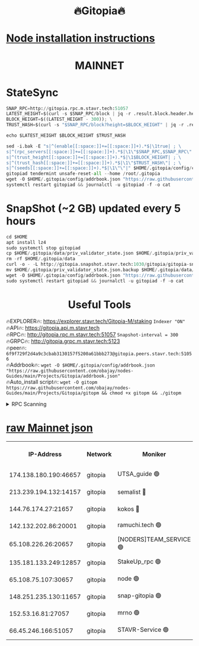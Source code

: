 <h1 align="center"> 🔥Gitopia🔥</h1>

[Node installation instructions](https://github.com/obajay/nodes-Guides/tree/main/Projects/Gitopia)
=

<h1 align="center"> MAINNET</h1>

# StateSync
```python
SNAP_RPC=http://gitopia.rpc.m.stavr.tech:51057
LATEST_HEIGHT=$(curl -s $SNAP_RPC/block | jq -r .result.block.header.height); \
BLOCK_HEIGHT=$((LATEST_HEIGHT - 300)); \
TRUST_HASH=$(curl -s "$SNAP_RPC/block?height=$BLOCK_HEIGHT" | jq -r .result.block_id.hash)

echo $LATEST_HEIGHT $BLOCK_HEIGHT $TRUST_HASH

sed -i.bak -E "s|^(enable[[:space:]]+=[[:space:]]+).*$|\1true| ; \
s|^(rpc_servers[[:space:]]+=[[:space:]]+).*$|\1\"$SNAP_RPC,$SNAP_RPC\"| ; \
s|^(trust_height[[:space:]]+=[[:space:]]+).*$|\1$BLOCK_HEIGHT| ; \
s|^(trust_hash[[:space:]]+=[[:space:]]+).*$|\1\"$TRUST_HASH\"| ; \
s|^(seeds[[:space:]]+=[[:space:]]+).*$|\1\"\"|" $HOME/.gitopia/config/config.toml
gitopiad tendermint unsafe-reset-all --home /root/.gitopia
wget -O $HOME/.gitopia/config/addrbook.json "https://raw.githubusercontent.com/obajay/nodes-Guides/main/Projects/Gitopia/addrbook.json"
systemctl restart gitopiad && journalctl -u gitopiad -f -o cat
```
# SnapShot (~2 GB) updated every 5 hours
```python
cd $HOME
apt install lz4
sudo systemctl stop gitopiad
cp $HOME/.gitopia/data/priv_validator_state.json $HOME/.gitopia/priv_validator_state.json.backup
rm -rf $HOME/.gitopia/data
curl -o - -L http://gitopia.snapshot.stavr.tech:1030/gitopia/gitopia-snap.tar.lz4 | lz4 -c -d - | tar -x -C $HOME/.gitopia --strip-components 2
mv $HOME/.gitopia/priv_validator_state.json.backup $HOME/.gitopia/data/priv_validator_state.json
wget -O $HOME/.gitopia/config/addrbook.json "https://raw.githubusercontent.com/obajay/nodes-Guides/main/Projects/Gitopia/addrbook.json"
sudo systemctl restart gitopiad && journalctl -u gitopiad -f -o cat
```
 <h1 align="center"> Useful Tools</h1>

🔥EXPLORER🔥:      https://explorer.stavr.tech/Gitopia-M/staking  `Indexer "ON"` \
🔥API🔥: 			 		 https://gitopia.api.m.stavr.tech \
🔥RPC🔥:           http://gitopia.rpc.m.stavr.tech:51057              `Snapshot-interval = 300` \
🔥GRPC🔥:          http://gitopia.grpc.m.stavr.tech:5123 \
🔥peer🔥:					 `6f9f729f2d4a9c3cbab3130157f5200a61bbb273@gitopia.peers.stavr.tech:51056` \
🔥Addrbook🔥:    ```wget -O $HOME/.gitopia/config/addrbook.json "https://raw.githubusercontent.com/obajay/nodes-Guides/main/Projects/Gitopia/addrbook.json"``` \
🔥Auto_install script🔥: ```wget -O gitopm https://raw.githubusercontent.com/obajay/nodes-Guides/main/Projects/Gitopia/gitopm && chmod +x gitopm && ./gitopm```


<details>
<summary>RPC Scanning</summary>

<h2 align="center"> We scan nodes in real time every 4 hours. And we provide the final result of RPC endpoints.
We cannot influence the operation of these nodes in any way. </h2>


```python
If Voting Power is higher than 0 --> then the Node is a validator of the network and may be subject to attack and be a potential threat to the chain.
```
```python
We marked such validators with a red symbol
```

</details>

[raw Mainnet json](https://rpc-check.gitopm.stavr.tech/gitopm/rpc-gitopm-result.json)
=

<table><tr><th>IP-Address</th><th>Network</th><th>Moniker</th><th>Latest Block Height</th><th>Earliest Block Height</th><th>Catching Up</th><th>Tx Index</th><th>Voting Power</th><th>Scan Time</th></tr><tr><td>174.138.180.190:46657</td><td>gitopia</td><td>UTSA_guide 🟢</td><td>10535729</td><td>6071990</td><td>False</td><td>on</td><td>0</td><td>2023-12-12T12:26:34.980605946UTC</td></tr><tr><td>213.239.194.132:14157</td><td>gitopia</td><td>semalist 🔴</td><td>10535793</td><td>6071990</td><td>False</td><td>off</td><td>429484</td><td>2023-12-12T12:26:56.441236724UTC</td></tr><tr><td>144.76.174.27:21657</td><td>gitopia</td><td>kokos 🔴</td><td>10535801</td><td>6071990</td><td>False</td><td>off</td><td>936373</td><td>2023-12-12T12:27:09.992383667UTC</td></tr><tr><td>142.132.202.86:20001</td><td>gitopia</td><td>ramuchi.tech 🟢</td><td>10535799</td><td>6548337</td><td>False</td><td>on</td><td>0</td><td>2023-12-12T12:27:07.190003636UTC</td></tr><tr><td>65.108.226.26:20657</td><td>gitopia</td><td>[NODERS]TEAM_SERVICE 🟢</td><td>10535811</td><td>6846001</td><td>False</td><td>on</td><td>0</td><td>2023-12-12T12:27:27.129231150UTC</td></tr><tr><td>135.181.133.249:12857</td><td>gitopia</td><td>StakeUp_rpc 🟢</td><td>10535800</td><td>8010001</td><td>False</td><td>on</td><td>0</td><td>2023-12-12T12:27:07.541918970UTC</td></tr><tr><td>65.108.75.107:30657</td><td>gitopia</td><td>node 🟢</td><td>10535807</td><td>8802845</td><td>False</td><td>on</td><td>0</td><td>2023-12-12T12:27:20.557400561UTC</td></tr><tr><td>148.251.235.130:11657</td><td>gitopia</td><td>snap-gitopia 🟢</td><td>10535799</td><td>9516001</td><td>False</td><td>on</td><td>0</td><td>2023-12-12T12:27:06.914534732UTC</td></tr><tr><td>152.53.16.81:27057</td><td>gitopia</td><td>mrno 🟢</td><td>10535774</td><td>10455001</td><td>False</td><td>off</td><td>0</td><td>2023-12-12T12:26:26.157698818UTC</td></tr><tr><td>66.45.246.166:51057</td><td>gitopia</td><td>STAVR-Service 🟢</td><td>10535767</td><td>10526001</td><td>False</td><td>on</td><td>0</td><td>2023-12-12T12:26:45.923644786UTC</td></tr></table>
